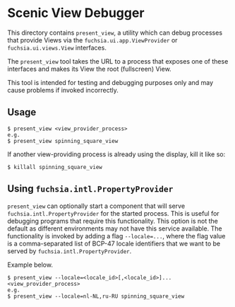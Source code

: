 # Scenic View Debugger

This directory contains `present_view`, a utility which can debug processes that provide Views via the
`fuchsia.ui.app.ViewProvider` or `fuchsia.ui.views.View` interfaces.

The `present_view` tool takes the URL to a process that exposes one of these interfaces and makes its View the root
(fullscreen) View.

This tool is intended for testing and debugging purposes only and may cause problems if invoked incorrectly.

## Usage

```shell
$ present_view <view_provider_process>
e.g.
$ present_view spinning_square_view
```

If another view-providing process is already using the display, kill it like so:
```shell
$ killall spinning_square_view
```

## Using `fuchsia.intl.PropertyProvider`

`present_view` can optionally start a component that will serve `fuchsia.intl.PropertyProvider` for
the started process.  This is useful for debugging programs that require this functionality.  This
option is not the default as different environments may not have this service available.  The
functionality is invoked by adding a flag `--locale=...`, where the flag value is a comma-separated
list of BCP-47 locale identifiers that we want to be served by `fuchsia.intl.PropertyProvider`.

Example below.

```shell
$ present_view --locale=<locale_id>[,<locale_id>]... <view_provider_process>
e.g.
$ present_view --locale=nl-NL,ru-RU spinning_square_view
```

